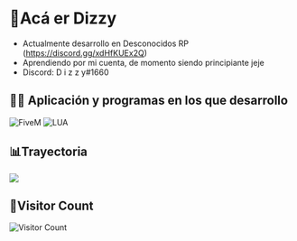 # 🖤Acá er Dizzy


- Actualmente desarrollo en Desconocidos RP (https://discord.gg/xdHfKUEx2Q) </a>
- Aprendiendo por mi cuenta, de momento siendo principiante jeje
- Discord: D i z z y#1660

## 👨‍💻 Aplicación y programas en los que desarrollo
![FiveM](https://img.shields.io/badge/FIVEM-orange.svg?&style=for-the-badge&logo=fivem&logoColor=white)
![LUA](https://img.shields.io/badge/LUA-blue.svg?&style=for-the-badge&logo=lua&logoColor=white)

## 📊Trayectoria

![](https://github-readme-stats.vercel.app/api?username=dizzy-11&show_icons=true&bg_color=45,000000,000000&title_color=fff&text_color=fff)

## 👥Visitor Count
![Visitor Count](https://profile-counter.glitch.me/DIZZY-11/count.svg)
